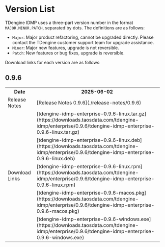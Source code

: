 # Version List

TDengine IDMP uses a three-part version number in the format `MAJOR.MINOR.PATCH`, separated by dots. The definitions are as follows:
- `Major`: Major product refactoring, cannot be upgraded directly. Please contact the TDengine customer support team for upgrade assistance.
- `Minor`: Major new features, upgrade is not reversible.
- `Patch`: New features or bug fixes, upgrade is reversible.

Download links for each version are as follows:

## 0.9.6

<table>
  <tr>
    <th>Date</th>
    <th>2025-06-02</th>
  </tr>
  <tr>
    <td>Release Notes</td>
    <td>[Release Notes 0.9.6](./release-notes/0.9.6)</td>
  </tr>
  <tr>
    <td rowspan="5">Download Links</td>
    <td>[tdengine-idmp-enterprise-0.9.6-linux.tar.gz](https://downloads.taosdata.com/tdengine-idmp/enterprise/0.9.6/tdengine-idmp-enterprise-0.9.6-linux.tar.gz)</td>
  </tr>
  <tr>
    <td>[tdengine-idmp-enterprise-0.9.6-linux.deb](https://downloads.taosdata.com/tdengine-idmp/enterprise/0.9.6/tdengine-idmp-enterprise-0.9.6-linux.deb)</td>
  </tr>
  <tr>
    <td>[tdengine-idmp-enterprise-0.9.6-linux.rpm](https://downloads.taosdata.com/tdengine-idmp/enterprise/0.9.6/tdengine-idmp-enterprise-0.9.6-linux.rpm)</td>
  </tr>
  <tr>
    <td>[tdengine-idmp-enterprise-0.9.6-macos.pkg](https://downloads.taosdata.com/tdengine-idmp/enterprise/0.9.6/tdengine-idmp-enterprise-0.9.6-macos.pkg)</td>
  </tr>
  <tr>
    <td>[tdengine-idmp-enterprise-0.9.6-windows.exe](https://downloads.taosdata.com/tdengine-idmp/enterprise/0.9.6/tdengine-idmp-enterprise-0.9.6-windows.exe)</td>
  </tr>
</table>